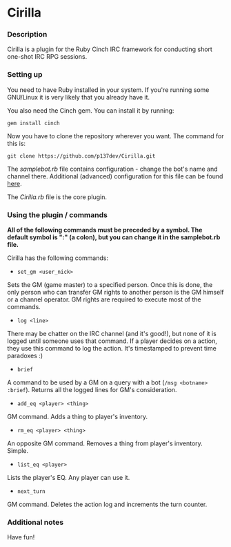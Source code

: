 # Cirilla

### Description
Cirilla is a plugin for the Ruby Cinch IRC framework for conducting short one-shot IRC RPG sessions.

### Setting up
You need to have Ruby installed in your system. If you're running some GNU/Linux it is very likely that you already have it.

You also need the Cinch gem. You can install it by running:

`gem install cinch`

Now you have to clone the repository wherever you want. The command for this is:

`git clone https://github.com/p137dev/Cirilla.git`

The *samplebot.rb* file contains configuration - change the bot's name and channel there. Additional (advanced) configuration for this file can be found [here](https://github.com/cinchrb/cinch/blob/master/docs/bot_options.md).

The *Cirilla.rb* file is the core plugin.

### Using the plugin / commands

**All of the following commands must be preceded by a symbol. The default symbol is ":" (a colon), but you can change it in the samplebot.rb file.**

Cirilla has the following commands:

* `set_gm <user_nick>`

Sets the GM (game master) to a specified person. Once this is done, the only person who can transfer GM rights to another person is the GM himself or a channel operator. GM rights are required to execute most of the commands.

* `log <line>`

There may be chatter on the IRC channel (and it's good!), but none of it is logged until someone uses that command. If a player decides on a action, they use this command to log the action. It's timestamped to prevent time paradoxes :)

* `brief`

A command to be used by a GM on a query with a bot (`/msg <botname> :brief`). Returns all the logged lines for GM's consideration. 

* `add_eq <player> <thing>`

GM command. Adds a thing to player's inventory.

* `rm_eq <player> <thing>`

An opposite GM command. Removes a thing from player's inventory. Simple.

* `list_eq <player>`

Lists the player's EQ. Any player can use it.

* `next_turn`

GM command. Deletes the action log and increments the turn counter.

### Additional notes

Have fun!


